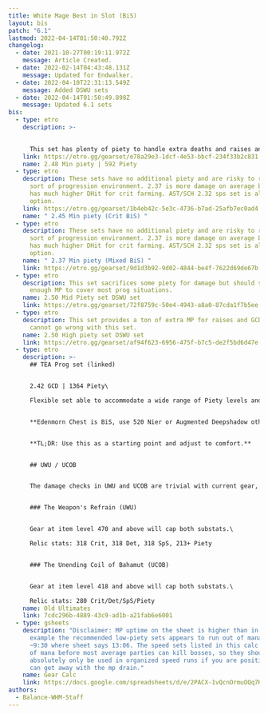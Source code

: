 ```yaml
---
title: White Mage Best in Slot (BiS)
layout: bis
patch: "6.1"
lastmod: 2022-04-14T01:50:40.792Z
changelog:
  - date: 2021-10-27T00:19:11.972Z
    message: Article Created.
  - date: 2022-02-14T04:43:48.131Z
    message: Updated for Endwalker.
  - date: 2022-04-10T22:31:13.549Z
    message: Added DSWU sets
  - date: 2022-04-14T01:50:49.898Z
    message: Updated 6.1 sets
bis:
  - type: etro
    description: >-
      

      This set has plenty of piety to handle extra deaths and raises and is always a good option, though it lacks some of the damage of the sets below.
    link: https://etro.gg/gearset/e78a29e3-1dcf-4e53-bbcf-234f33b2c831
    name: 2.48 Min piety | 592 Piety
  - type: etro
    description: These sets have no additional piety and are risky to run in any
      sort of progression environment. 2.37 is more damage on average but 2.45
      has much higher DHit for crit farming. AST/SCH 2.32 sps set is also a good
      option.
    link: https://etro.gg/gearset/1b4eb42c-5e3c-4736-b7ad-25afb7ec0ad4
    name: " 2.45 Min piety (Crit BiS) "
  - type: etro
    description: These sets have no additional piety and are risky to run in any
      sort of progression environment. 2.37 is more damage on average but 2.45
      has much higher DHit for crit farming. AST/SCH 2.32 sps set is also a good
      option.
    name: " 2.37 Min piety (Mixed BiS) "
    link: https://etro.gg/gearset/9d1d3b92-9d02-4844-be4f-7622d69de67b
  - type: etro
    description: This set sacrifices some piety for damage but should still provide
      enough MP to cover most prog situations.
    name: 2.50 Mid Piety set DSWU set
    link: https://etro.gg/gearset/72f8759c-50e4-4943-a8a0-87cda1f7b5ee
  - type: etro
    description: This set provides a ton of extra MP for raises and GCD heals, you
      cannot go wrong with this set.
    name: 2.50 High piety set DSWU set
    link: https://etro.gg/gearset/af94f623-6956-475f-b7c5-de2f5bd6d47e
  - type: etro
    description: >-
      ## TEA Prog set (linked)


      2.42 GCD | 1364 Piety\

      Flexible set able to accommodate a wide range of Piety levels and two different GCDs. Standard setup uses Smoked Chicken for 2.42, you can use Twilight Popoto Salad for 2.41 or Golden Pineapple Juice for some extra Piety. You can put Piety instead of Det on Relic if desired (in any amount you want) and the Piety melds can be stripped out for Det/DH if you feel you want to go lower. (Existing Det melds can be swapped to DH too).  


      **Edenmorn Chest is BiS, use 520 Nier or Augmented Deepshadow otherwise.**  


      **TL;DR: Use this as a starting point and adjust to comfort.**


      ## UWU / UCOB


      The damage checks in UWU and UCOB are trivial with current gear, food and potions. The biggest gear upgrade **by far** is the 515 or 535 relic, as you can cap multiple substats, but again they are hardly required.  I personally recommend 1k+ Piety for prog, with your remaining gear prioritizing Crit > Det/SpS wherever possible.  Don't worry about getting perfect stats, they won't make a difference for anything but rank one.


      ### The Weapon's Refrain (UWU)


      Gear at item level 470 and above will cap both substats.\

      Relic stats: 318 Crit, 318 Det, 318 SpS, 213+ Piety


      ### The Unending Coil of Bahamut (UCOB)


      Gear at item level 418 and above will cap both substats.\

      Relic stats: 280 Crit/Det/SpS/Piety
    name: Old Ultimates
    link: 7cdc296b-4889-43c9-ad1b-a21fab6e6001
  - type: gsheets
    description: "Disclaimer: MP uptime on the sheet is higher than in reality, for
      example the recommended low-piety sets appears to run out of mana around
      ~9:30 where sheet says 13:06. The speed sets listed in this calc run out
      of mana before most average parties can kill bosses, so they should
      absolutely only be used in organized speed runs if you are positive you
      can get away with the mp drain."
    name: Gear Calc
    link: https://docs.google.com/spreadsheets/d/e/2PACX-1vQcnOrmuOQq7HoMIfiJZwdY9GuUCUGD1BmFaHWpSWupXVUkHvOxWrCWExav6CAFhNrJ_7-dEMcc-MAP/pubhtml
authors:
  - Balance-WHM-Staff
---
```

